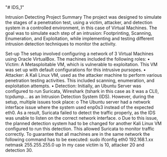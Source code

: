 "# IDS_1" 

Intrusion Detecting Project Summary
The project was designed to simulate the stages of a penetration test, using a victim, attacker, and detection system in a controlled environment, in this case of Virtual Machines. The goal was to simulate each step of an intrusion: Footprinting, Scanning, Enumeration, and Exploitation, while implementing and testing different intrusion detection techniques to monitor the activity.

Set-up
The setup involved configuring a network of 3 Virtual Machines using Oracle VirtualBox. The machines included the following roles:
•	Victim: A Metasploitable VM, which is vulnerable to exploitation. This VM was set up with default configurations for this intrusive pursopes.
•	Attacker: A Kali Linux VM, used as the attacker machine to perform various penetration testing activities. This included scanning, enumeration, and exploitation attempts.
•	Detection: Initially, an Ubuntu Server was configured to run Suricata, Wireshark (tshark in this case as it was a CLI), tcpdump… as an Intrusion Detection System (IDS). However, during the setup, multiple issues took place:
  o	The Ubuntu server had a network interface issue where the system used enp0s3 instead of the expected eth0. As a result, Suricata failed to detect the traffic properly, as the IDS was unable to listen on the correct network interface.
  o	Due to this issue, the planned detection system had to be changed for another Kali Linux VM configured to run this detection. This allowed Suricata to monitor traffic correctly.
To guarantee that all machines are in the same network the following command has to be executed:
sudo ifconfig eth0 192.168.1.xx netmask 255.255.255.0 up
In my case victim is 10, attacker 20 and detection 30.
